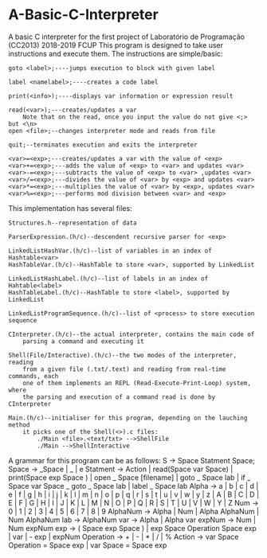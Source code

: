 # A-Basic-C-Interpreter
A basic C interpreter for the first project of Laboratório de Programação (CC2013) 2018-2019 FCUP
This program is designed to take user instructions and execute them.
The instructions are simple/basic:

    goto <label>;----jumps execution to block with given label
    
    label <namelabel>;----creates a code label
    
    print(<info>);----displays var information or expression result
    
    read(<var>);---creates/updates a var
        Note that on the read, once you input the value do not give <;> but <\n>
    open <file>;--changes interpreter mode and reads from file 
    
    quit;--terminates execution and exits the interpreter
    
    <var>=<exp>;---creates/updates a var with the value of <exp>
    <var>+=<exp>;---adds the value of <exp> to <var> and updates <var>
    <var>-=<exp>;---subtracts the value of <exp> to <var> ,updates <var>
    <var>/=<exp>;---divides the value of <var> by <exp> and updates <var>
    <var>*=<exp>;---multiplies the value of <var> by <exp>, updates <var>
    <var>%=<exp>;---performs mod division between <var> and <exp>


This implementation has several files:

    Structures.h--representation of data
    
    ParserExpression.(h/c)--descendent recursive parser for <exp>
    
    LinkedListHashVar.(h/c)--list of variables in an index of Hashtable<var>
    HashTableVar.(h/c)--HashTable to store <var>, supported by LinkedList
    
    LinkedListHashLabel.(h/c)--list of labels in an index of Hahtable<label>
    HashTableLabel.(h/c)--HashTable to store <label>, supported by LinkedList
    
    LinkedListProgramSequence.(h/c)--list of <process> to store execution sequence
    
    CInterpreter.(h/c)--the actual interpreter, contains the main code of
        parsing a command and executing it 

    Shell(File/Interactive).(h/c)--the two modes of the interpreter, reading 
        from a given file (.txt/.text) and reading from real-time commands, each
        one of them implements an REPL (Read-Execute-Print-Loop) system, where
        the parsing and execution of a command read is done by CInterpreter
    
    Main.(h/c)--initialiser for this program, depending on the lauching method
        it picks one of the Shell(<>).c files:
            ./Main <file>.<text/txt> -->ShellFile
            ./Main -->ShellInteractive


A grammar for this program can be as follows:
    S ->  Space Statment Space;
    Space ->  _Space | _ | e
    Statment ->   Action | read(Space var Space)
                    | print(Space exp Space )
                    | open _ Space [filename]
                    | goto _ Space lab
                    | if _ Space var Space _ goto _ Space lab
                    | label _ Space lab
    Alpha ->  a | b | c | d | e | f | g | h | i | j | k | l | m | n | o | p
                | q | r | s | t | u | v | w | y | z | A | B | C | D | E | F | G
                | H | I | J | K | L | M | N | O | P | Q | R | S | T | U | V | W
                | Y | Z
    Num   ->  0 | 1 | 2 | 3 | 4 | 5 | 6 | 7 | 8 | 9
    AlphaNum  ->  Alpha | Num | Alpha AlphaNum | Num AlphaNum
    lab   ->  AlphaNum
    var   ->  Alpha | Alpha var
    expNum    ->  Num | Num expNum
    exp   ->  ( Space exp Space ) | exp Space Operation Space exp 
                | var | - exp | expNum
    Operation ->  + | - | * | / | %
    Action    ->  var Space Operation = Space exp
                    | var Space = Space exp
